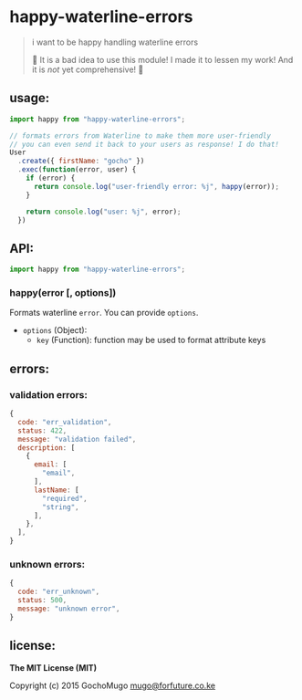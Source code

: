 
# happy-waterline-errors

> i want to be happy handling waterline errors
>
> :construction: It is a bad idea to use this module! I made it to lessen my work! And it is *not* yet comprehensive! :construction:


## usage:

```js
import happy from "happy-waterline-errors";

// formats errors from Waterline to make them more user-friendly
// you can even send it back to your users as response! I do that!
User
  .create({ firstName: "gocho" })
  .exec(function(error, user) {
    if (error) {
      return console.log("user-friendly error: %j", happy(error));
    }

    return console.log("user: %j", error);
  })
```


## API:

```js
import happy from "happy-waterline-errors";
```

### happy(error [, options])

Formats waterline `error`. You can provide `options`.

* `options` (Object):
  * `key` (Function): function may be used to format attribute keys


## errors:

### validation errors:

```js
{
  code: "err_validation",
  status: 422,
  message: "validation failed",
  description: [
    {
      email: [
        "email",
      ],
      lastName: [
        "required",
        "string",
      ],
    },
  ],
}
```


### unknown errors:

```js
{
  code: "err_unknown",
  status: 500,
  message: "unknown error",
}
```


## license:

__The MIT License (MIT)__

Copyright (c) 2015 GochoMugo <mugo@forfuture.co.ke>
